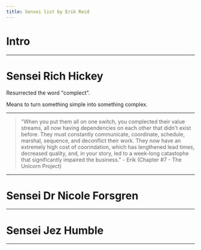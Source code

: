 ```yaml
---
title: Sensei list by Erik Reid
---
```


# Intro

---

# Sensei Rich Hickey

Resurrected the word "complect".

Means to turn something simple into something complex.

----

> "When you put them all on one switch, you complected their value streams, all now having dependencies on each other that didn't exist before. They must constantly communicate, coordinate, schedule, marshal, sequence, and deconflict their work. They now have an extremely high cost of coorindation, which has lengthened lead times, decreased quality, and, in your story, led to a week-long catastophe that significantly impaired the business." - Erik (Chapter #7 - The Unicorn Project)

---

# Sensei Dr Nicole Forsgren

---

# Sensei Jez Humble

---
